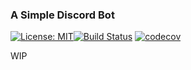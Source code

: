 ### A Simple Discord Bot
[![License: MIT](https://img.shields.io/badge/License-MIT-blue.svg)](/LICENSE)[![Build Status](https://travis-ci.com/juan-medina/cecibot.svg?branch=master)](https://travis-ci.com/juan-medina/cecibot)
[![codecov](https://codecov.io/gh/juan-medina/cecibot/branch/master/graph/badge.svg)](https://codecov.io/gh/juan-medina/cecibot)



WIP